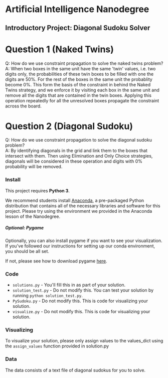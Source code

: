 # Artificial Intelligence Nanodegree
## Introductory Project: Diagonal Sudoku Solver

# Question 1 (Naked Twins)
Q: How do we use constraint propagation to solve the naked twins problem?  
A: When two boxes in the same unit have the same 'twin' values, i.e. two digits only, the probabilities of these twin boxes to be filled with one the digits are 50%. For the rest of the boxes in the same unit the probablity become 0%. This form the basis of the constraint in behind the Naked Twins strategy, and we enforce it by visiting each box in the same unit and remove all the digits that are contained in the twin boxes. Applying this operation repeatedly for all the unresolved boxes propagate the constraint across the board.

# Question 2 (Diagonal Sudoku)
Q: How do we use constraint propagation to solve the diagonal sudoku problem?  
A: By identifying diagonals in the grid and link them to the boxes that intersect with them. Then using Elimination and Only Choice strategies, diagonals will be considered in these operation and digits with 0% probability will be removed.

### Install

This project requires **Python 3**.

We recommend students install [Anaconda](https://www.continuum.io/downloads), a pre-packaged Python distribution that contains all of the necessary libraries and software for this project. 
Please try using the environment we provided in the Anaconda lesson of the Nanodegree.

##### Optional: Pygame

Optionally, you can also install pygame if you want to see your visualization. If you've followed our instructions for setting up our conda environment, you should be all set.

If not, please see how to download pygame [here](http://www.pygame.org/download.shtml).

### Code

* `solutions.py` - You'll fill this in as part of your solution.
* `solution_test.py` - Do not modify this. You can test your solution by running `python solution_test.py`.
* `PySudoku.py` - Do not modify this. This is code for visualizing your solution.
* `visualize.py` - Do not modify this. This is code for visualizing your solution.

### Visualizing

To visualize your solution, please only assign values to the values_dict using the ```assign_values``` function provided in solution.py

### Data

The data consists of a text file of diagonal sudokus for you to solve.
